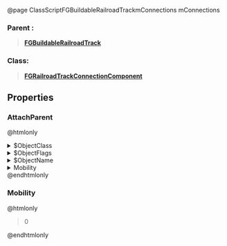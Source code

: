 @page ClassScriptFGBuildableRailroadTrackmConnections mConnections
### Parent :
<b><a href="_class_script_f_g_buildable_railroad_track.html"><blockquote>FGBuildableRailroadTrack</blockquote></a></b>
### Class:
<b><a href="_class_script_f_g_railroad_track_connection_component.html"><blockquote>FGRailroadTrackConnectionComponent</blockquote></a></b>
## Properties
### AttachParent
@htmlonly
<details>
 <summary>$ObjectClass</summary>
<b><a href="_class_script_scene_component.html"><blockquote>SceneComponent</blockquote></a></b>
</details>
<details>
 <summary>$ObjectFlags</summary>
<blockquote>262177</blockquote>
</details>
<details>
 <summary>$ObjectName</summary>
<blockquote>RootComponent</blockquote>
</details>
<details>
 <summary>Mobility</summary>
<blockquote>0</blockquote>
</details>
@endhtmlonly

### Mobility
@htmlonly
<blockquote>0</blockquote>
@endhtmlonly


